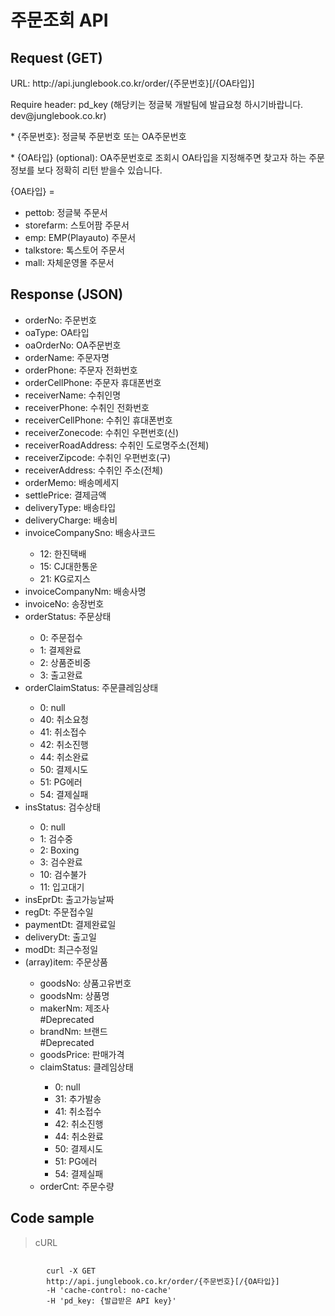 # 주문조회 API

## Request (GET) ##
<p>URL: http://api.junglebook.co.kr/order/{주문번호}[/{OA타입}]</p>
<p>Require header: pd_key (해당키는 정글북 개발팀에 발급요청 하시기바랍니다. dev@junglebook.co.kr)</p>

<p>* {주문번호}: 정글북 주문번호 또는 OA주문번호</p>
<p>* {OA타입} (optional): OA주문번호로 조회시 OA타입을 지정해주면 찾고자 하는 주문정보를 보다 정확히 리턴 받을수 있습니다.</p>
<p>
	{OA타입} = 
	<ul>
		<li>pettob: 정글북 주문서</li>
		<li>storefarm: 스토어팜 주문서</li>
		<li>emp: EMP(Playauto) 주문서</li>
		<li>talkstore: 톡스토어 주문서</li>
		<li>mall: 자체운영몰 주문서</li>
	</ul>
</p>

## Response (JSON) ##
<ul>
  <li>orderNo: 주문번호</li>
  <li>oaType: OA타입</li>
  <li>oaOrderNo: OA주문번호</li>
  <li>orderName: 주문자명</li>
  <li>orderPhone: 주문자 전화번호</li>
  <li>orderCellPhone: 주문자 휴대폰번호</li>
  <li>receiverName: 수취인명</li>
  <li>receiverPhone: 수취인 전화번호</li>
  <li>receiverCellPhone: 수취인 휴대폰번호</li>
  <li>receiverZonecode: 수취인 우편번호(신)</li>
  <li>receiverRoadAddress: 수취인 도로명주소(전체)</li>
  <li>receiverZipcode: 수취인 우편번호(구)</li>
  <li>receiverAddress: 수취인 주소(전체)</li>
  <li>orderMemo: 배송메세지</li>
  <li>settlePrice: 결제금액</li>
  <li>deliveryType: 배송타입</li>
  <li>deliveryCharge: 배송비</li>
  <li>invoiceCompanySno: 배송사코드</li>
	<ul>
		<li>12: 한진택배</li>
		<li>15: CJ대한통운</li>
		<li>21: KG로지스</li>
	</ul>
  <li>invoiceCompanyNm: 배송사명</li>
  <li>invoiceNo: 송장번호</li>
  <li>orderStatus: 주문상태</li>
	<ul>
		<li>0: 주문접수</li>
		<li>1: 결제완료</li>
		<li>2: 상품준비중</li>
		<li>3: 출고완료</li>
	</ul>
  <li>orderClaimStatus: 주문클레임상태</li>
	<ul>
		<li>0: null</li>
		<li>40: 취소요청</li>
		<li>41: 취소접수</li>
		<li>42: 취소진행</li>
		<li>44: 취소완료</li>
		<li>50: 결제시도</li>
		<li>51: PG에러</li>
		<li>54: 결제실패</li>
	</ul>
  <li>insStatus: 검수상태</li>
	<ul>
		<li>0: null</li>
		<li>1: 검수중</li>
		<li>2: Boxing</li>
		<li>3: 검수완료</li>
		<li>10: 검수불가</li>
		<li>11: 입고대기</li>
	</ul>
  <li>insEprDt: 출고가능날짜</li>
  <li>regDt: 주문접수일</li>
  <li>paymentDt: 결제완료일</li>
  <li>deliveryDt: 출고일</li>
  <li>modDt: 최근수정일</li>
  
  <li>(array)item: 주문상품</li>
	<ul>
		<li>goodsNo: 상품고유번호</li>
		<li>goodsNm: 상품명</li>
		<li>makerNm: 제조사</li> #Deprecated
		<li>brandNm: 브랜드</li> #Deprecated
		<li>goodsPrice: 판매가격</li>
		<li>claimStatus: 클레임상태</li>
			<ul>
				<li>0: null</li>
				<li>31: 추가발송</li>
				<li>41: 취소접수</li>
				<li>42: 취소진행</li>
				<li>44: 취소완료</li>
				<li>50: 결제시도</li>
				<li>51: PG에러</li>
				<li>54: 결제실패</li>
			</ul>
		<li>orderCnt: 주문수량</li>
	</ul>
</ul>

## Code sample ##
<blockquote>
	<p>cURL</p>
</blockquote>
<pre>
	<code>
		curl -X GET
		http://api.junglebook.co.kr/order/{주문번호}[/{OA타입}]
		-H 'cache-control: no-cache'
		-H 'pd_key: {발급받은 API key}'
	</code>
</pre>
